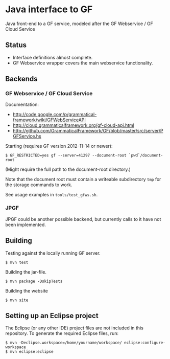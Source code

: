 Java interface to GF
====================

Java front-end to a GF service, modeled after the GF Webservice / GF Cloud Service

Status
------

  - Interface definitions almost complete.
  - GF Webservice wrapper covers the main webservice functionality.


Backends
--------

### GF Webservice / GF Cloud Service

Documentation:

  - http://code.google.com/p/grammatical-framework/wiki/GFWebServiceAPI
  - http://cloud.grammaticalframework.org/gf-cloud-api.html
  - http://github.com/GrammaticalFramework/GF/blob/master/src/server/PGFService.hs

Starting (requires GF version 2012-11-14 or newer):

	$ GF_RESTRICTED=yes gf --server=41297 --document-root `pwd`/document-root

(Might require the full path to the document-root directory.)

Note that the document root must contain a writeable subdirectory `tmp` for the storage
commands to work.

See usage examples in `tools/test_gfws.sh`.

### JPGF

JPGF could be another possible backend, but currently calls to it have
not been implemented.

Building
--------

Testing against the locally running GF server.

	$ mvn test

Building the jar-file.

	$ mvn package -DskipTests

Building the website

	$ mvn site


Setting up an Eclipse project
-----------------------------

The Eclipse (or any other IDE) project files are not included in
this repository. To generate the required Eclipse files, run:

	$ mvn -Declipse.workspace=/home/yourname/workspace/ eclipse:configure-workspace
	$ mvn eclipse:eclipse
